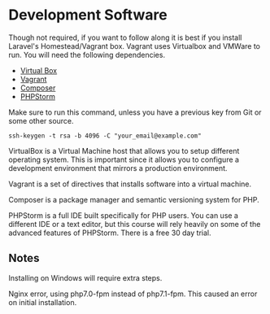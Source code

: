 # Development Software

Though not required, if you want to follow along it is best if you install Laravel's Homestead/Vagrant box.  Vagrant uses Virtualbox and VMWare to run.  You will need the following dependencies.

- [Virtual Box](https://www.virtualbox.org/wiki/VirtualBox)
- [Vagrant](https://www.vagrantup.com/)
- [Composer](https://getcomposer.org/)
- [PHPStorm](https://www.jetbrains.com/phpstorm/)

Make sure to run this command, unless you have a previous key from Git or some other source.

`ssh-keygen -t rsa -b 4096 -C "your_email@example.com"`

VirtualBox is a Virtual Machine host that allows you to setup different operating system.  This is important since it allows you to configure a development environment that mirrors a production environment.

Vagrant is a set of directives that installs software into a virtual machine.

Composer is a package manager and semantic versioning system for PHP.

PHPStorm is a full IDE built specifically for PHP users.  You can use a different IDE or a text editor, but this course will rely heavily on some of the advanced features of PHPStorm.  There is a free 30 day trial.

## Notes

Installing on Windows will require extra steps.

Nginx error, using php7.0-fpm instead of php7.1-fpm.  This caused an error on initial installation.